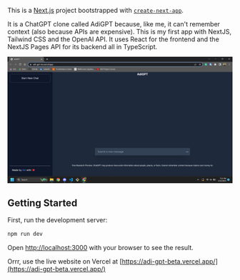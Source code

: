 This is a [Next.js](https://nextjs.org/) project bootstrapped with [`create-next-app`](https://github.com/vercel/next.js/tree/canary/packages/create-next-app).

It is a ChatGPT clone called AdiGPT because, like me, it can't remember context (also because APIs are expensive). This is my first app with NextJS, Tailwind CSS and the OpenAI API. It uses React for the frontend and the NextJS Pages API for its backend all in TypeScript.

![](./adi_gpt_selfie.png)

## Getting Started

First, run the development server:

```bash
npm run dev
```

Open [http://localhost:3000](http://localhost:3000) with your browser to see the result.

Orrr, use the live website on Vercel at [https://adi-gpt-beta.vercel.app/](https://adi-gpt-beta.vercel.app/)
